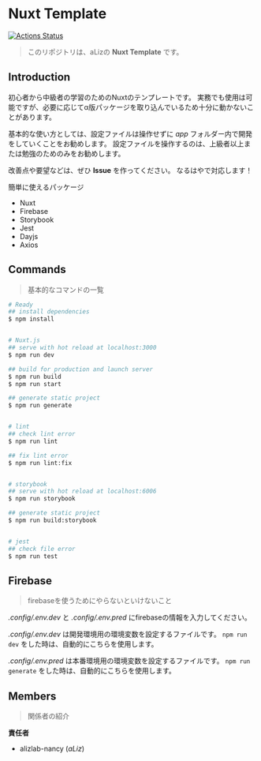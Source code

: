 # Nuxt Template

[![Actions Status](https://github.com/aLizlab/product_nuxt-template/workflows/PUSH_CI/badge.svg)](https://github.com/aLizlab/product_nuxt-template/actions)

> このリポジトリは、aLizの **Nuxt Template** です。


## Introduction

初心者から中級者の学習のためのNuxtのテンプレートです。
実務でも使用は可能ですが、必要に応じてα版パッケージを取り込んでいるため十分に動かないことがあります。

基本的な使い方としては、設定ファイルは操作せずに _app_ フォルダー内で開発をしていくことをお勧めします。
設定ファイルを操作するのは、上級者以上または勉強のためのみをお勧めします。

改善点や要望などは、ぜひ **Issue** を作ってください。
なるはやで対応します！

簡単に使えるパッケージ
- Nuxt
- Firebase
- Storybook
- Jest
- Dayjs
- Axios


## Commands

> 基本的なコマンドの一覧

``` bash
# Ready
## install dependencies
$ npm install


# Nuxt.js
## serve with hot reload at localhost:3000
$ npm run dev

## build for production and launch server
$ npm run build
$ npm run start

## generate static project
$ npm run generate


# lint
## check lint error
$ npm run lint

## fix lint error
$ npm run lint:fix


# storybook
## serve with hot reload at localhost:6006
$ npm run storybook

## generate static project
$ npm run build:storybook


# jest
## check file error
$ npm run test
```


## Firebase

> firebaseを使うためにやらないといけないこと

_.config/.env.dev_ と _.config/.env.pred_ にfirebaseの情報を入力してください。

_.config/.env.dev_ は開発環境用の環境変数を設定するファイルです。
`npm run dev` をした時は、自動的にこちらを使用します。

_.config/.env.pred_ は本番環境用の環境変数を設定するファイルです。
`npm run generate` をした時は、自動的にこちらを使用します。



## Members

> 関係者の紹介

**責任者**
- alizlab-nancy (_aLiz_)
